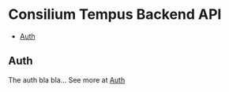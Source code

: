 # Consilium Tempus Backend API

- [Auth](#auth)

## Auth

The auth bla bla...
See more at [Auth](docs/api/Api.Auth.md)